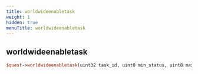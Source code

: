 ```yaml
---
title: worldwideenabletask
weight: 1
hidden: true
menuTitle: worldwideenabletask
---
```

## worldwideenabletask
```perl
$quest->worldwideenabletask(uint32 task_id, uint8 min_status, uint8 max_status)
```